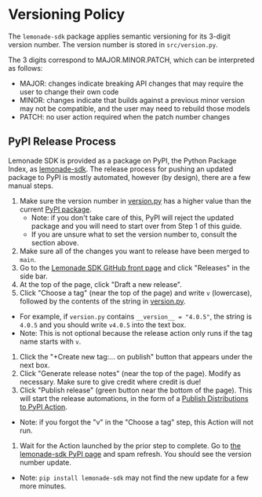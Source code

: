 # Versioning Policy

The `lemonade-sdk` package applies semantic versioning for its 3-digit version number. The version number is stored in `src/version.py`.

The 3 digits correspond to MAJOR.MINOR.PATCH, which can be interpreted as follows:
* MAJOR: changes indicate breaking API changes that may require the user to change their own code
* MINOR: changes indicate that builds against a previous minor version may not be compatible, and the user may need to rebuild those models
* PATCH: no user action required when the patch number changes

## PyPI Release Process

Lemonade SDK is provided as a package on PyPI, the Python Package Index, as [lemonade-sdk](https://pypi.org/project/lemonade-sdk/). The release process for pushing an updated package to PyPI is mostly automated, however (by design), there are a few manual steps.

1. Make sure the version number in [version.py](https://github.com/lemonade-sdk/lemonade/blob/main/src/lemonade/version.py) has a higher value than the current [PyPI package](https://pypi.org/project/lemonade-sdk/).
    - Note: if you don't take care of this, PyPI will reject the updated package and you will need to start over from Step 1 of this guide.
    - If you are unsure what to set the version number to, consult the section above.
1. Make sure all of the changes you want to release have been merged to `main`.
1. Go to the [Lemonade SDK GitHub front page](https://github.com/lemonade-sdk/lemonade) and click "Releases" in the side bar.
1. At the top of the page, click "Draft a new release".
1. Click "Choose a tag" (near the top of the page) and write `v` (lowercase), followed by the contents of the string in [version.py](https://github.com/lemonade-sdk/lemonade/blob/main/src/lemonade/version.py).
  - For example, if `version.py` contains `__version__ = "4.0.5"`, the string is `4.0.5` and you should write `v4.0.5` into the text box.
  - Note: This is not optional because the release action only runs if the tag name starts with `v`.
1. Click the "+Create new tag:... on publish" button that appears under the next box.
1. Click "Generate release notes" (near the top of the page). Modify as necessary. Make sure to give credit where credit is due!
1. Click "Publish release" (green button near the bottom of the page). This will start the release automations, in the form of a [Publish Distributions to PyPI Action](https://github.com/lemonade-sdk/lemonade/actions/workflows/publish-to-test-pypi.yml).
  - Note: if you forgot the "v" in the "Choose a tag" step, this Action will not run.
1. Wait for the Action launched by the prior step to complete. Go to [the lemonade-sdk PyPI page](https://pypi.org/project/lemonade-sdk/) and spam refresh. You should see the version number update.
  - Note: `pip install lemonade-sdk` may not find the new update for a few more minutes.

<!--This file was originally licensed under Apache 2.0. It has been modified.
Modifications Copyright (c) 2025 AMD-->